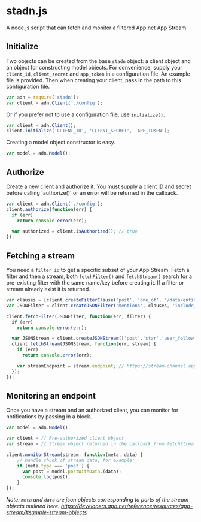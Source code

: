 # stadn.js

A node.js script that can fetch and monitor a filtered App.net App Stream

## Initialize

Two objects can be created from the base `stadn` object: a client object and an object for constructing model objects. For convenience, supply your `client_id`, `client_secret` and `app_token` in a configuration file. An example file is provided. Then when creating your client, pass in the path to this configuration file.

``` javascript
var adn = require('stadn');
var client = adn.Client('./config');
```

Or if you prefer not to use a configuration file, use `initialize()`.

``` javascript
var client = adn.Client();
client.initialize('CLIENT_ID', 'CLIENT_SECRET', 'APP_TOKEN');
```

Creating a model object constructor is easy.

``` javascript
var model = adn.Model();
```


## Authorize

Create a new client and authorize it. You must supply a client ID and secret before calling 'authorize()' or an error will be returned in the callback.

``` javascript
var client = adn.Client('./config');
client.authorize(function(err) {
  if (err)
    return console.error(err);

  var authorized = client.isAuthorized(); // true
});
```


## Fetching a stream

You need a `filter_id` to get a specific subset of your App Stream. Fetch a filter and then a stream, both `fetchFilter()` and `fetchStream()` search for a pre-existing filter with the same name/key before creating it. If a filter or stream already exist it is returned.

``` javascript
var clauses = [client.createFilterClause('post', 'one_of', '/data/entities/mentions/*/id')];
var JSONFilter = client.createJSONFilter('mentions', clauses, 'include_any');

client.fetchFilter(JSONFilter, function(err, filter) {
  if (err)
    return console.error(err);

  var JSONStream = client.createJSONStream(['post','star','user_follow'], filter.id, JSONStreamKey);
  client.fetchStream(JSONStream, function(err, stream) {
    if (err)
      return console.error(err);

    var streamEndpoint = stream.endpoint; // https://stream-channel.app.net/channel/...
  });
});
```


## Monitoring an endpoint

Once you have a stream and an authorized client, you can monitor for notifications by passing in a block.

``` javascript
var model = adn.Model();

var client = // Pre-authorized client object
var stream = // Stream object returned in the callback from fetchStream. Not a JSONStream.

client.monitorStream(stream, function(meta, data) {
    // handle chunk of stream data, for example:
    if (meta.type === 'post') {
      var post = model.postWithData.(data);
      console.log(post);
    }
});
```

*Note: `meta` and `data` are json objects corresponding to parts of the stream objects outlined here: https://developers.app.net/reference/resources/app-stream/#sample-stream-objects*
